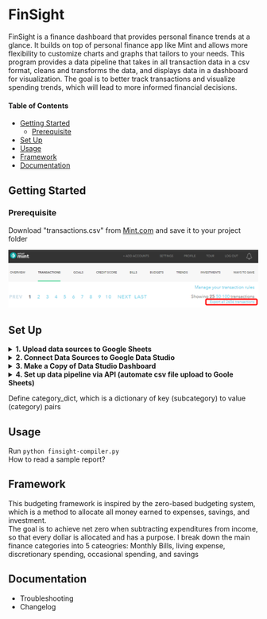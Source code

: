 # FinSight

FinSight is a finance dashboard that provides personal finance trends at a glance. It builds on top of personal finance app like Mint and allows more flexibility to customize charts and graphs that tailors to your needs.
This program provides a data pipeline that takes in all transaction data in a csv format, cleans and transforms the data, and displays data in a dashboard for visualization. The goal is to better track transactions and visualize spending trends, which will lead to more informed financial decisions.

#### Table of Contents
   * [Getting Started](#getting-started)
      * [Prerequisite](#prerequisite)
   * [Set Up](#set-up)
   * [Usage](#usage)
   * [Framework](framework)
   * [Documentation](#documentation)
      


## Getting Started <a name="getting-started"></a>

### Prerequisite <a name="prerequisite"></a>
   Download "transactions.csv" from [Mint.com](https://mint.intuit.com/) and save it to your project folder
    
   ![export transactions.csv](/images/export_transactions.PNG)
  
## Set Up <a name="set-up"></a>
<details>
  <summary><b>1. Upload data sources to Google Sheets</b></summary>
   Go to Google Sheets Home > Click the file icon on the top-right corner > Click the Upload tab and drag csv file to the upload section > Upload all (4) csv files  
   
   Your Google Sheet Home should look something like this:  
   ![gsheets](images/gsheets_files.PNG)
</details>

<details>
  <summary><b>2. Connect Data Sources to Google Data Studio</b></summary>
  Go to Goolge Data Studio > Click create on the top-left corner > Click Google Sheets > Select the Spreadsheet that you just uploaded > Hit Connect  
  Do this (4) times for each of the spreadsheet.
  
  Your Data Studio Data sources should look something like this:  
  ![gstudio](images/gstudio_files.PNG)  
  (Note: please make sure the name of the data sources are exactly identical as shown here. If it isn't, you can rename it)
</details>
 
<details>
  <summary><b>3. Make a Copy of Data Studio Dashboard</b></summary>
  Use the provided dashborad link > Click on the three-vertical-dot icon on the top-right corner > Click "Make a Copy" > Under New 
  Data Source > Select the (4) Data Sources that were connected > Click "Copy Report"  
  
  The pop-up window for "Copy this Report" should look somehting like this:
  ![gstudio](images/gstudio_copy_report.PNG)  
  (Note: Google Data Studio is still in its infancy, and some of the functionality can be a bit finicky. You may have to play around with the dashboard objects to get the configuration to work)
</details>
  
<details>
  <summary><b>4. Set up data pipeline via API (automate csv file upload to Goole Sheets)</b></summary>
  To interact with Google Sheets API, you will need to set up authentication on Goolge Cloud Platform. Since we want to automate the data upload pipeline, we will be accesssing the spreadsheet on behalf of a bot.  
  For this, just follow the instructions for <a href="https://docs.gspread.org/en/latest/oauth2.html#enable-api-access-for-a-project">using a service account</a>.  
  
  This <a href="https://medium.com/craftsmenltd/from-csv-to-google-sheet-using-python-ef097cb014f9">medium article</a> also provids step-by-step instructions for setting up authentication.  
  
  Keep in mind:  
  <ul>
    <li>Share spreadsheet access with the client email (from the credentials.json file) with edit permission</li>
    <li>Update the code to reference where the service account credital file is stored</li>
    <pre><code>
    {
    "type": "service_account",
    "project_id": "api-project-XXX",
    "private_key_id": "2cd … ba4",
    "private_key": "-----BEGIN PRIVATE KEY-----\nNrDyLw … jINQh/9\n-----END PRIVATE KEY-----\n",
    "client_email": "473000000000-yoursisdifferent@developer.gserviceaccount.com",
    "client_id": "473 … hd.apps.googleusercontent.com",
      ...}
    </code></pre>
  </ul>
</details>
    
Define category_dict, which is a dictionary of key (subcategory) to value (category) pairs

  
## Usage <a name="usage"></a>
  Run ```python finsight-compiler.py```  
  How to read a sample report?
    
## Framework <a name="framework"></a>
  This budgeting framework is inspired by the zero-based budgeting system, which is a method to allocate all money earned to expenses, savings, and investment.\
  The goal is to achieve net zero when subtracting expenditures from income, so that every dollar is allocated and has a purpose.
  I break down the main finance categories into 5 cateogries: Monthly Bills, living expense, discretionary spending, occasional spending, and savings    

## Documentation <a name="documentation"></a>

  - Troubleshooting
  - Changelog





